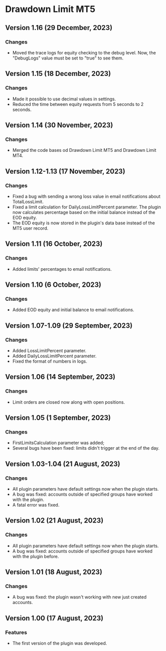# Drawdown Limit MT5

## Version 1.16 (29 December, 2023)
### Changes
* Moved the trace logs for equity checking to the debug level. Now, the "DebugLogs" value must be set to "true" to see them.

## Version 1.15 (18 December, 2023)
### Changes
* Made it possible to use decimal values in settings.
* Reduced the time between equity requests from 5 seconds to 2 seconds.

## Version 1.14 (30 November, 2023)
### Changes
* Merged the code bases od Drawdown Limit MT5 and Drawdown Limit MT4.

## Version 1.12-1.13 (17 November, 2023)
### Changes
* Fixed a bug with sending a wrong loss value in email notifications about TotalLossLimit.
* Fixed a limit calculation for DailyLossLimitPercent parameter. The plugin now calculates percentage based on the initial balance instead of the EOD equity.
* The EOD equity is now stored in the plugin's data base instead of the MT5 user record.

## Version 1.11 (16 October, 2023)
### Changes
* Added limits' percentages to email notifications.

## Version 1.10 (6 October, 2023)
### Changes
* Added EOD equity and initial balance to email notifications.

## Version 1.07-1.09 (29 September, 2023)
### Changes
* Added LossLimitPercent parameter.
* Added DailyLossLimitPercent parameter.
* Fixed the format of numbers in logs.

## Version 1.06 (14 September, 2023)
### Changes
* Limit orders are closed now along with open positions.

## Version 1.05 (1 September, 2023)
### Changes
* FirstLimitsCalculation parameter was added;
* Several bugs have been fixed: limits didn't trigger at the end of the day.

## Version 1.03-1.04 (21 August, 2023)
### Changes
* All plugin parameters have default settings now when the plugin starts.
* A bug was fixed: accounts outside of specified groups have worked with the plugin.
* A fatal error was fixed.


## Version 1.02 (21 August, 2023)
### Changes
* All plugin parameters have default settings now when the plugin starts.
* A bug was fixed: accounts outside of specified groups have worked with the plugin before.


## Version 1.01 (18 August, 2023)
### Changes
* A bug was fixed: the plugin wasn't working with new just created accounts.


## Version 1.00 (17 August, 2023)
### Features
* The first version of the plugin was developed.
